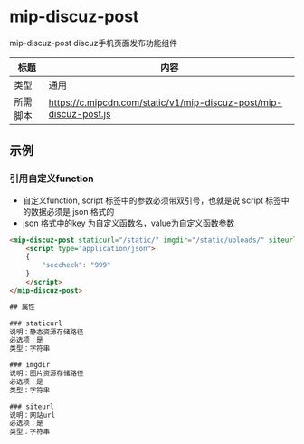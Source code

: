 # mip-discuz-post

mip-discuz-post discuz手机页面发布功能组件

标题|内容
----|----
类型|通用
所需脚本|https://c.mipcdn.com/static/v1/mip-discuz-post/mip-discuz-post.js

## 示例

### 引用自定义function

- 自定义function, script 标签中的参数必须带双引号，也就是说 script 标签中的数据必须是 json 格式的
- json 格式中的key 为自定义函数名，value为自定义函数参数
```html
<mip-discuz-post staticurl="/static/" imgdir="/static/uploads/" siteurl="https://m.baidu.com">
    <script type="application/json">
    {
        "seccheck": "999"
    }
    </script>
</mip-discuz-post>

## 属性

### staticurl
说明：静态资源存储路径
必选项：是   
类型：字符串 

### imgdir
说明：图片资源存储路径
必选项：是   
类型：字符串 

### siteurl
说明：网站url
必选项：是   
类型：字符串 
